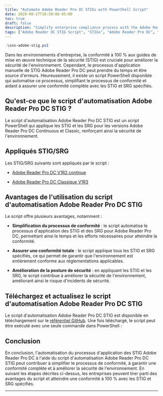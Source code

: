 ```yaml
---
title: "Automate Adobe Reader Pro DC STIGs with PowerShell Script"
date: 2020-08-27T16:50:08-05:00
toc: true
draft: false
description: "Simplify enterprise compliance process with the Adobe Reader Pro DC STIG Automation Script, ensuring 100% compliance with specified STIGs and SRGs through automation."
tags: ["Adobe Reader DC STIG Script", "STIGs", "Adobe Reader Pro DC", "Enterprise Compliance", "Automation", "PowerShell", "SRGs", "GitHub Repository", "Security", "Cybersecurity", "IT Security", "Compliance Automation", "Compliance Management", "Scripting", "Continuous Compliance", "Cybersecurity Automation", "Security Automation", "Information Security", "Information Technology"]
---
```

```powershell
.\sos-adobe-stig.ps1
```
 Dans les environnements d'entreprise, la conformité à 100 % aux guides de mise en œuvre technique de la sécurité (STIG) est cruciale pour améliorer la sécurité de l'environnement. Cependant, le processus d'application manuelle de STIG Adobe Reader Pro DC peut prendre du temps et être source d'erreurs. Heureusement, il existe un script PowerShell disponible qui automatise ce processus, simplifiant le processus de conformité et aidant à assurer une conformité complète avec les STIG et SRG spécifiés.  ## Qu'est-ce que le script d'automatisation Adobe Reader Pro DC STIG ?  Le script d'automatisation Adobe Reader Pro DC STIG est un script PowerShell qui applique les STIG et les SRG pour les versions Adobe Reader Pro DC Continuous et Classic, renforçant ainsi la sécurité de l'environnement.  ## Appliqués STIG/SRG  Les STIG/SRG suivants sont appliqués par le script :  - [Adobe Reader Pro DC V1R2 continue](https://dl.dod.cyber.mil/wp-content/uploads/stigs/zip/U_Adobe_Acrobat_Pro_DC_Classic_V1R3_STIG.zip)  - [Adobe Reader Pro DC Classique V1R3](https://dl.dod.cyber.mil/wp-content/uploads/stigs/zip/U_Adobe_Acrobat_Pro_DC_Continuous_V1R2_STIG.zip)  ## Avantages de l'utilisation du script d'automatisation Adobe Reader Pro DC STIG  Le script offre plusieurs avantages, notamment :  - **Simplification du processus de conformité** : le script automatise le processus d'application des STIG et des SRG pour Adobe Reader Pro DC, permettant ainsi le temps et les efforts nécessaires pour atteindre la conformité.  - **Assurer une conformité totale** : le script applique tous les STIG et SRG spécifiés, ce qui permet de garantir que l'environnement est entièrement conforme aux réglementations applicables.  - **Amélioration de la posture de sécurité** : en appliquant les STIG et les SRG, le script contribue à améliorer la sécurité de l'environnement, améliorant ainsi le risque d'incidents de sécurité.  ## Téléchargez et actualisez le script d'automatisation Adobe Reader Pro DC STIG  Le script d'automatisation Adobe Reader Pro DC STIG est disponible en téléchargement sur le [référentiel GitHub](https://github.com/simeononsecurity/Adobe-Reader-DC-STIG-Script). Une fois téléchargé, le script peut être exécuté avec une seule commande dans PowerShell :   ## Conclusion  En conclusion, l'automatisation du processus d'application des STIG Adobe Reader Pro DC à l'aide du script d'automatisation Adobe Reader Pro DC STIG peut contribuer à simplifier le processus de conformité, à garantir une conformité complète et à améliorer la sécurité de l'environnement. En suivant les étapes décrites ci-dessus, les entreprises peuvent tirer parti des avantages du script et atteindre une conformité à 100 % avec les STIG et SRG spécifiés.  ___________
